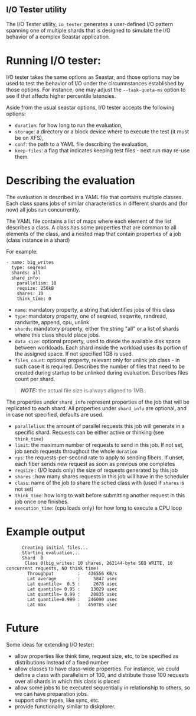 ## I/O Tester utility

The I/O Tester utility, `io_tester` generates a user-defined I/O pattern
spanning one of multiple shards that is designed to simulate the I/O behavior
of a complex Seastar application.

# Running I/O tester:

I/O tester takes the same options as Seastar, and those options may be used
to test the behavior of I/O under the circumnstances established by those
options. For instance, one may adjust the `--task-quota-ms` option to see
if that affects higher percentile latencies.

Aside from the usual seastar options, I/O tester accepts the following options:

* `duration`: for how long to run the evaluation,
* `storage`: a directory or a block device where to execute the test (it must be on XFS),
* `conf`: the path to a YAML file describing the evaluation,
* `keep-files`: a flag that indicates keeping test files - next run may re-use them.

# Describing the evaluation

The evaluation is described in a YAML file that contains multiple classes.
Each class spans jobs of similar characteristics in different shards and (for now)
all jobs run concurrently.

The YAML file contains a list of maps where each element of the list describes a class.
A class has some properties that are common to all elements of the class, and a nested map
that contain properties of a job (class instance in a shard)

For example:

```
- name: big_writes
  type: seqread
  shards: all
  shard_info:
    parallelism: 10
    reqsize: 256kB
    shares: 10
    think_time: 0
```

* `name`: mandatory property, a string that identifies jobs of this class
* `type`: mandatory property, one of seqread, seqwrite, randread, randwrite, append, cpu, unlink
* `shards`: mandatory property, either the string "all" or a list of shards where this class should place jobs.
* `data_size`: optional property, used to divide the available disk space between workloads. Each shard inside the workload uses its portion of the assigned space. If not specified 1GB is used.
* `files_count`: optional property, relevant only for unlink job class - in such case it is required. Describes the number of files that need to be created during startup to be unlinked during evaluation. Describes files count per shard.

> **_NOTE:_** the actual file size is always aligned to 1MB.

The properties under `shard_info` represent properties of the job that will
be replicated to each shard. All properties under `shard_info` are optional, and in case not specified, defaults are used.

* `parallelism`: the amount of parallel requests this job will generate in a specific shard. Requests can be either active or thinking (see `think_time`)
* `limit`: the maximum number of requests to send in this job. If not set, job sends requests throughout the whole `duration`
* `rps`: the requests-per-second rate to apply to sending fibers. If unset, each fiber sends new request as soon as previous one completes
* `reqsize` : (I/O loads only) the size of requests generated by this job
* `shares` : how many shares requests in this job will have in the scheduler
* `class`: name of the job to share the sched class with (used if `shares` is not set)
* `think_time`: how long to wait before submitting another request in this job once one finishes.
* `execution_time`: (cpu loads only) for how long to execute a CPU loop

# Example output

```
      Creating initial files...
      Starting evaluation...
      Shard  0
       Class 0(big_writes: 10 shares, 262144-byte SEQ WRITE, 10 concurrent requests, NO think time)
        Throughput         :   436556 KB/s
        Lat average        :     5847 usec
        Lat quantile=  0.5 :     2678 usec
        Lat quantile= 0.95 :    13029 usec
        Lat quantile= 0.99 :    20835 usec
        Lat quantile=0.999 :   246090 usec
        Lat max            :   450785 usec
```

# Future

Some ideas for extending I/O tester:

* allow properties like think time, request size, etc, to be specified as distributions instead of a fixed number
* allow classes to have class-wide properties. For instance, we could define a class with parallelism of 100, and distribute those 100 requests over all shards in which this class is placed
* allow some jobs to be executed sequentially in relationship to others, so we can have preparation jobs.
* support other types, like sync, etc.
* provide functionality similar to diskplorer.

